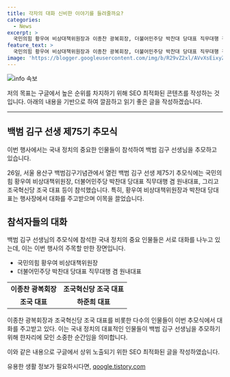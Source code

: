 ```yaml
---
title: 각자의 대화 신비한 이야기를 들려줄까요?
categories:
  - News
excerpt: >
  국민의힘 황우여 비상대책위원장과 이종찬 광복회장, 더불어민주당 박찬대 당대표 직무대행 겸 원내대표, 조국혁신당 조국 대표가 백범 김구 선생 제75기 추모식에서 대화를 나누고 있다.
feature_text: >
  국민의힘 황우여 비상대책위원장과 이종찬 광복회장, 더불어민주당 박찬대 당대표 직무대행 겸 원내대표, 조국혁신당 조국 대표가 백범 김구 선생 제75기 추모식에서 대화를 나누고 있다.
image: 'https://blogger.googleusercontent.com/img/b/R29vZ2xl/AVvXsEixyZcFfHzMRdzZMjFBmAUKJYCLCGyLL1o632UiGVXcaFdKo_bkvkuCioo0uUKlGfBVcT3P84aROyZIXSBEx3Aw5nCQ3pTgDom1WDC4m8eifvWiAmWEEVb4x6G_l8C0QH225ldMjyaFvpxGEBGNO37VmDTDMHGhJPq73UglMfDca1-0aw/s1600/blogspot.png'
---
```


<p><img src="https://blogger.googleusercontent.com/img/b/R29vZ2xl/AVvXsEixyZcFfHzMRdzZMjFBmAUKJYCLCGyLL1o632UiGVXcaFdKo_bkvkuCioo0uUKlGfBVcT3P84aROyZIXSBEx3Aw5nCQ3pTgDom1WDC4m8eifvWiAmWEEVb4x6G_l8C0QH225ldMjyaFvpxGEBGNO37VmDTDMHGhJPq73UglMfDca1-0aw/s1600/blogspot.png" alt="info 속보" /></p>

<p>저의 목표는 구글에서 높은 순위를 차지하기 위해 SEO 최적화된 콘텐츠를 작성하는 것입니다. 아래의 내용을 기반으로 하여 깔끔하고 읽기 좋은 글을 작성하겠습니다.</p>

<hr />

<h2 data-ke-size="size26">백범 김구 선생 제75기 추모식</h2>

<p>이번 행사에서는 국내 정치의 중요한 인물들이 참석하여 백범 김구 선생님을 추모하고 있습니다. </p>

<p data-ke-size="size16">26일, 서울 용산구 백범김구기념관에서 열린 백범 김구 선생 제75기 추모식에는 국민의힘 황우여 비상대책위원장, 더불어민주당 박찬대 당대표 직무대행 겸 원내대표, 그리고 조국혁신당 조국 대표 등이 참석했습니다. 특히, 황우여 비상대책위원장과 박찬대 당대표는 행사장에서 대화를 주고받으며 이목을 끌었습니다.</p>

<h2 data-ke-size="size26">참석자들의 대화</h2>

<p>백범 김구 선생님의 추모식에 참석한 국내 정치의 중요 인물들은 서로 대화를 나누고 있는데, 이는 이번 행사의 주목할 만한 장면입니다.</p>

<ul>
<li>국민의힘 황우여 비상대책위원장</li>
<li>더불어민주당 박찬대 당대표 직무대행 겸 원내대표</li>
</ul>

<table>
<tr>
<td style="text-align: center; height: 17px;"><b>이종찬 광복회장</b></td>
<td style="text-align: center; height: 17px;"><b>조국혁신당 조국 대표</b></td>
</tr>
<tr>
<td style="text-align: center; height: 17px;"><b>조국 대표</b></td>
<td style="text-align: center; height: 17px;"><b>하준희 대표</b></td>
</tr>
</table>

<p data-ke-size="size16">이종찬 광복회장과 조국혁신당 조국 대표를 비롯한 다수의 인물들이 이번 추모식에서 대화를 주고받고 있다. 이는 국내 정치의 대표적인 인물들이 백범 김구 선생님을 추모하기 위해 한자리에 모인 소중한 순간임을 의미합니다.</p>

<p>이와 같은 내용으로 구글에서 상위 노출되기 위한 SEO 최적화된 글을 작성하였습니다.</p>
유용한 생활 정보가 필요하시다면, <a href="https://qoogle.tistory.com" rel="dofollow">qoogle.tistory.com</a>


